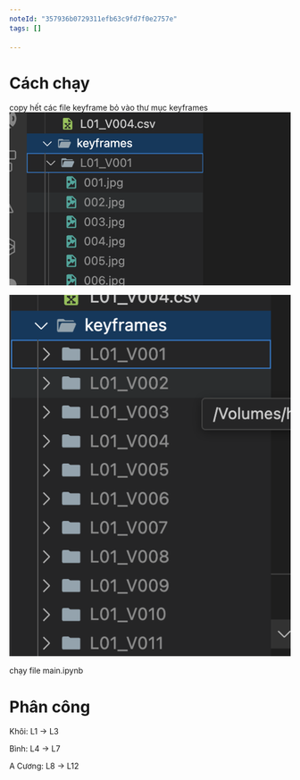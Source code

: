 ```yaml
---
noteId: "357936b0729311efb63c9fd7f0e2757e"
tags: []

---
```


# Cách chạy


copy hết các file keyframe bỏ vào thư mục keyframes
![alt text](image.png)

![alt text](image-1.png)


chạy file main.ipynb


# Phân công

Khôi: L1 -> L3 

Bình: L4 -> L7

A Cương: L8 -> L12

